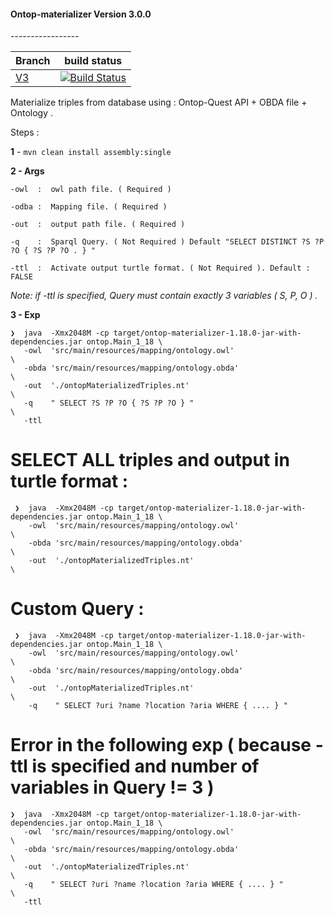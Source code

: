 <h4>Ontop-materializer Version 3.0.0 </h4>
-----------------

| Branch    | build status  |
|-----------|---------------|
| [V3](https://github.com/rac021/ontop-matarializer/tree/V3)  |[![Build Status](https://travis-ci.org/ontop/ontop.svg?branch=V3)](https://github.com/rac021/ontop-matarializer/tree/V3)|

Materialize triples from database using : Ontop-Quest API + OBDA file + Ontology .

Steps : 

 **1** - `mvn clean install assembly:single`
 
 **2   - Args**
 
   `-owl  :  owl path file. ( Required ) ` 
    
   `-odba :  Mapping file. ( Required ) ` 
    
   `-out  :  output path file. ( Required ) ` 
    
   `-q    :  Sparql Query. ( Not Required ) Default "SELECT DISTINCT ?S ?P ?O { ?S ?P ?O . } " `
   
   `-ttl  :  Activate output turtle format. ( Not Required ). Default : FALSE ` 

   *Note: if -ttl is specified, Query must contain exactly 3 variables  ( S, P, O ) .*
    
**3 - Exp**
  
 ```
 ❯  java  -Xmx2048M -cp target/ontop-materializer-1.18.0-jar-with-dependencies.jar ontop.Main_1_18 \
    -owl  'src/main/resources/mapping/ontology.owl'                                                \
    -obda 'src/main/resources/mapping/ontology.obda'                                               \
    -out  './ontopMaterializedTriples.nt'                                                          \
    -q    " SELECT ?S ?P ?O { ?S ?P ?O } "                                                         \
    -ttl
 ```
 
 # SELECT ALL triples and output in turtle format :
     
```
 ❯  java  -Xmx2048M -cp target/ontop-materializer-1.18.0-jar-with-dependencies.jar ontop.Main_1_18 \
    -owl  'src/main/resources/mapping/ontology.owl'                                                \
    -obda 'src/main/resources/mapping/ontology.obda'                                               \
    -out  './ontopMaterializedTriples.nt'                                                          \
 ```
 # Custom Query :
       
```
 ❯  java  -Xmx2048M -cp target/ontop-materializer-1.18.0-jar-with-dependencies.jar ontop.Main_1_18 \
    -owl  'src/main/resources/mapping/ontology.owl'                                                \
    -obda 'src/main/resources/mapping/ontology.obda'                                               \
    -out  './ontopMaterializedTriples.nt'                                                          \
    -q    " SELECT ?uri ?name ?location ?aria WHERE { .... } " 
 ```
 
 # Error in the following exp  (  because  -ttl  is specified and number of variables in Query != 3 ) 
    
 ```
 ❯  java  -Xmx2048M -cp target/ontop-materializer-1.18.0-jar-with-dependencies.jar ontop.Main_1_18 \
    -owl  'src/main/resources/mapping/ontology.owl'                                                \
    -obda 'src/main/resources/mapping/ontology.obda'                                               \
    -out  './ontopMaterializedTriples.nt'                                                          \
    -q    " SELECT ?uri ?name ?location ?aria WHERE { .... } "                                     \
    -ttl
 ```
